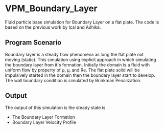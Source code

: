 # VPM_Boundary_Layer
Fluid particle base simulation for Boundary Layer on a flat plate.
The code is based on the previous work by Ical and Adhika.

## Program Scenario
Boundary layer is a steady flow phenomena as long the flat plate not moving (static).
This simulation using explicit approach in which simulating the boundary layer from it's formation.
Initially the domain is a fluid with uniform flow by property of ρ, μ, and Re.
The flat plate solid will be impulsively started in the domain then the boundary layer start to develop.
The wall boundary condition is simulated by Brinkman Penalization.

## Output
The output of this simulation is the steady state is 
- The Boundary Layer Formation
- Boundary Layer Velocity Profile
